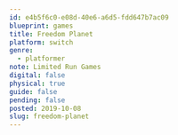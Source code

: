 ```yaml
---
id: e4b5f6c0-e08d-40e6-a6d5-fdd647b7ac09
blueprint: games
title: Freedom Planet
platform: switch
genre:
  - platformer
note: Limited Run Games
digital: false
physical: true
guide: false
pending: false
posted: 2019-10-08
slug: freedom-planet
---
```

